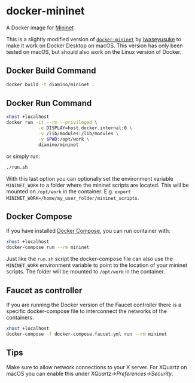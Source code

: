# docker-mininet

A Docker image for [Mininet](http://mininet.org/)

This is a slightly modified version of [`docker-mininet`](https://github.com/iwaseyusuke/docker-mininet) by [iwaseyusuke](https://github.com/iwaseyusuke) to make it work on Docker Desktop on macOS. This version has only been tested on macOS, but should also work on the Linux version of Docker.

## Docker Build Command

```bash
docker build -t diamino/mininet .
```

## Docker Run Command

```bash
xhost +localhost
docker run -it --rm --privileged \
            -e DISPLAY=host.docker.internal:0 \
            -v /lib/modules:/lib/modules \
            -v $PWD:/opt/work \
            diamino/mininet
```

or simply run:
```bash
./run.sh
```
With this last option you can optionally set the environment variable `MININET_WORK` to a folder where the mininet scripts are located. This will be mounted on `/opt/work` in the container. E.g. `export MININET_WORK=/home/my_user_folder/mininet_scripts`.

## Docker Compose

If you have installed [Docker Compose](https://docs.docker.com/compose/),
you can run container with:

```bash
xhost +localhost
docker-compose run --rm mininet
```
Just like the `run.sh` script the docker-compose file can also use the `MININET_WORK` environment variable to point to the location of your mininet scripts. The folder will be mounted to `/opt/work` in the container.

## Faucet as controller ##

If you are running the Docker version of the Faucet controller there is a specific docker-compose file to interconnect the networks of the containers.
```bash
xhost +localhost
docker-compose -f docker-compose.faucet.yml run --rm mininet
```

## Tips ##

Make sure to allow network connections to your X server. For XQuartz on macOS you can enable this under *XQuartz->Preferences->Security*.